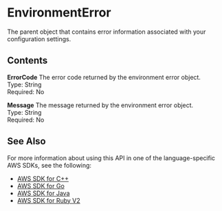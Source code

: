 # EnvironmentError<a name="API_EnvironmentError"></a>

The parent object that contains error information associated with your configuration settings\.

## Contents<a name="API_EnvironmentError_Contents"></a>

 **ErrorCode**   <a name="SSS-Type-EnvironmentError-ErrorCode"></a>
The error code returned by the environment error object\.  
Type: String  
Required: No

 **Message**   <a name="SSS-Type-EnvironmentError-Message"></a>
The message returned by the environment error object\.  
Type: String  
Required: No

## See Also<a name="API_EnvironmentError_SeeAlso"></a>

For more information about using this API in one of the language\-specific AWS SDKs, see the following:
+  [AWS SDK for C\+\+](http://docs.aws.amazon.com/goto/SdkForCpp/lambda-2015-03-31/EnvironmentError) 
+  [AWS SDK for Go](http://docs.aws.amazon.com/goto/SdkForGoV1/lambda-2015-03-31/EnvironmentError) 
+  [AWS SDK for Java](http://docs.aws.amazon.com/goto/SdkForJava/lambda-2015-03-31/EnvironmentError) 
+  [AWS SDK for Ruby V2](http://docs.aws.amazon.com/goto/SdkForRubyV2/lambda-2015-03-31/EnvironmentError) 